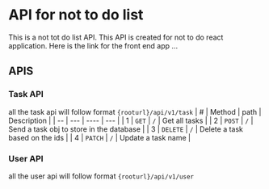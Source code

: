 # API for not to do list

This is a not tot do list API. This API is created for not to do react application. Here is the link for the front end app ...

## APIS

### Task API

all the task api will follow format `{rooturl}/api/v1/task`
| # | Method | path | Description |
| -- | --- | ---- | --- |
| 1 | `GET` | `/` | Get all tasks |
| 2 | `POST` | `/` | Send a task obj to store in the database |
| 3 | `DELETE` | `/` | Delete a task based on the ids |
| 4 | `PATCH` | `/` | Update a task name |

### User API

all the user api will follow format `{rooturl}/api/v1/user`
